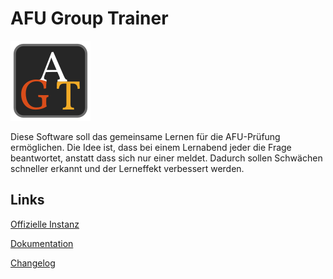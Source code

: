 # AFU Group Trainer

![Logo](assets/logo_128.png)

Diese Software soll das gemeinsame Lernen für die AFU-Prüfung ermöglichen. Die Idee ist, dass bei einem Lernabend jeder die Frage beantwortet, anstatt dass sich nur einer meldet. Dadurch sollen Schwächen schneller erkannt und der Lerneffekt verbessert werden.

## Links
[Offizielle Instanz](https://agt.dl5lq.de/)

[Dokumentation](https://agt.dl5lq.de/doc/)

[Changelog](https://agt.dl5lq.de/doc/documentation/changelog.html)
